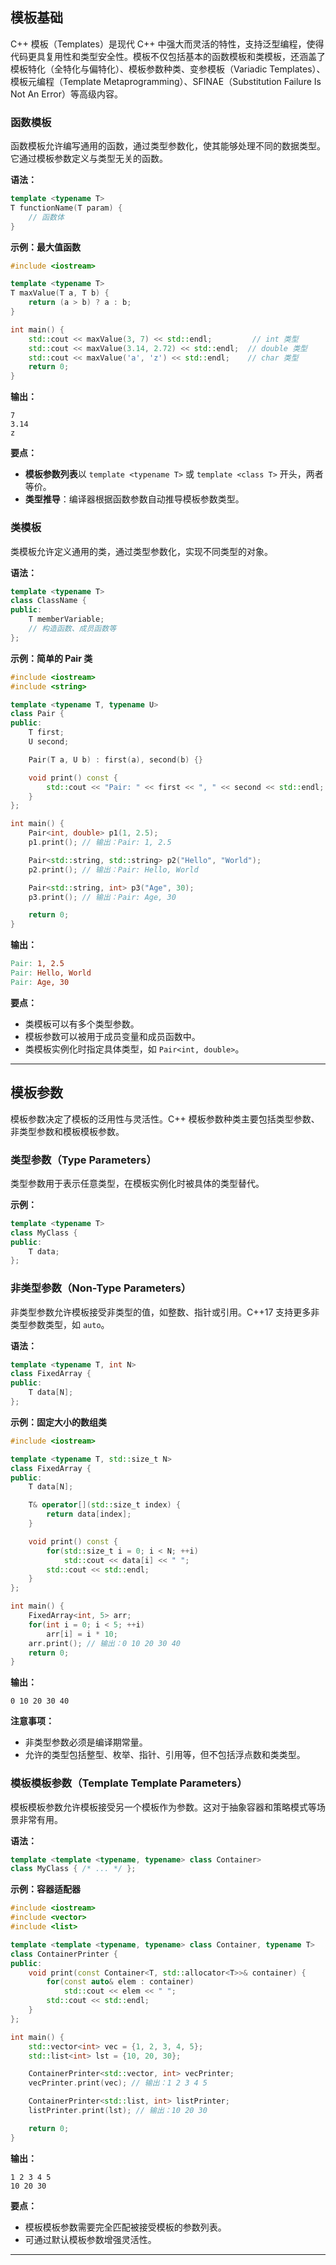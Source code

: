 ## 模板基础

C++ 模板（Templates）是现代 C++ 中强大而灵活的特性，支持泛型编程，使得代码更具复用性和类型安全性。模板不仅包括基本的函数模板和类模板，还涵盖了模板特化（全特化与偏特化）、模板参数种类、变参模板（Variadic Templates）、模板元编程（Template Metaprogramming）、SFINAE（Substitution Failure Is Not An Error）等高级内容。

### 函数模板

函数模板允许编写通用的函数，通过类型参数化，使其能够处理不同的数据类型。它通过模板参数定义与类型无关的函数。

**语法：**

```cpp
template <typename T>
T functionName(T param) {
    // 函数体
}
```

**示例：最大值函数**

```cpp
#include <iostream>

template <typename T>
T maxValue(T a, T b) {
    return (a > b) ? a : b;
}

int main() {
    std::cout << maxValue(3, 7) << std::endl;         // int 类型
    std::cout << maxValue(3.14, 2.72) << std::endl;  // double 类型
    std::cout << maxValue('a', 'z') << std::endl;    // char 类型
    return 0;
}
```

**输出：**

```undefined
7
3.14
z
```

**要点：**

- **模板参数列表**以 `template <typename T>` 或 `template <class T>` 开头，两者等价。
- **类型推导**：编译器根据函数参数自动推导模板参数类型。

### 类模板

类模板允许定义通用的类，通过类型参数化，实现不同类型的对象。

**语法：**

```cpp
template <typename T>
class ClassName {
public:
    T memberVariable;
    // 构造函数、成员函数等
};
```

**示例：简单的 Pair 类**

```cpp
#include <iostream>
#include <string>

template <typename T, typename U>
class Pair {
public:
    T first;
    U second;

    Pair(T a, U b) : first(a), second(b) {}

    void print() const {
        std::cout << "Pair: " << first << ", " << second << std::endl;
    }
};

int main() {
    Pair<int, double> p1(1, 2.5);
    p1.print(); // 输出：Pair: 1, 2.5

    Pair<std::string, std::string> p2("Hello", "World");
    p2.print(); // 输出：Pair: Hello, World

    Pair<std::string, int> p3("Age", 30);
    p3.print(); // 输出：Pair: Age, 30

    return 0;
}
```

**输出：**

```makefile
Pair: 1, 2.5
Pair: Hello, World
Pair: Age, 30
```

**要点：**

- 类模板可以有多个类型参数。
- 模板参数可以被用于成员变量和成员函数中。
- 类模板实例化时指定具体类型，如 `Pair<int, double>`。

------

## 模板参数

模板参数决定了模板的泛用性与灵活性。C++ 模板参数种类主要包括类型参数、非类型参数和模板模板参数。

### 类型参数（Type Parameters）

类型参数用于表示任意类型，在模板实例化时被具体的类型替代。

**示例：**

```cpp
template <typename T>
class MyClass {
public:
    T data;
};
```

### 非类型参数（Non-Type Parameters）

非类型参数允许模板接受非类型的值，如整数、指针或引用。C++17 支持更多非类型参数类型，如 `auto`。

**语法：**

```cpp
template <typename T, int N>
class FixedArray {
public:
    T data[N];
};
```

**示例：固定大小的数组类**

```cpp
#include <iostream>

template <typename T, std::size_t N>
class FixedArray {
public:
    T data[N];

    T& operator[](std::size_t index) {
        return data[index];
    }

    void print() const {
        for(std::size_t i = 0; i < N; ++i)
            std::cout << data[i] << " ";
        std::cout << std::endl;
    }
};

int main() {
    FixedArray<int, 5> arr;
    for(int i = 0; i < 5; ++i)
        arr[i] = i * 10;
    arr.print(); // 输出：0 10 20 30 40 
    return 0;
}
```

**输出：**

```undefined
0 10 20 30 40
```

**注意事项：**

- 非类型参数必须是编译期常量。
- 允许的类型包括整型、枚举、指针、引用等，但不包括浮点数和类类型。

### 模板模板参数（Template Template Parameters）

模板模板参数允许模板接受另一个模板作为参数。这对于抽象容器和策略模式等场景非常有用。

**语法：**

```cpp
template <template <typename, typename> class Container>
class MyClass { /* ... */ };
```

**示例：容器适配器**

```cpp
#include <iostream>
#include <vector>
#include <list>

template <template <typename, typename> class Container, typename T>
class ContainerPrinter {
public:
    void print(const Container<T, std::allocator<T>>& container) {
        for(const auto& elem : container)
            std::cout << elem << " ";
        std::cout << std::endl;
    }
};

int main() {
    std::vector<int> vec = {1, 2, 3, 4, 5};
    std::list<int> lst = {10, 20, 30};

    ContainerPrinter<std::vector, int> vecPrinter;
    vecPrinter.print(vec); // 输出：1 2 3 4 5 

    ContainerPrinter<std::list, int> listPrinter;
    listPrinter.print(lst); // 输出：10 20 30 

    return 0;
}
```

**输出：**

```undefined
1 2 3 4 5 
10 20 30
```

**要点：**

- 模板模板参数需要完全匹配被接受模板的参数列表。
- 可通过默认模板参数增强灵活性。

------